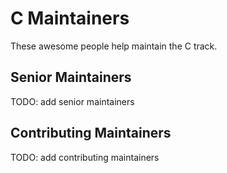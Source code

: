 # C Maintainers

These awesome people help maintain the C track.

## Senior Maintainers

TODO: add senior maintainers

## Contributing Maintainers

TODO: add contributing maintainers
